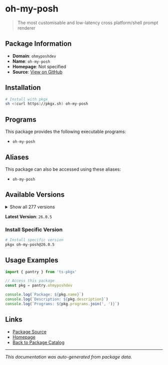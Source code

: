 # oh-my-posh

> The most customisable and low-latency cross platform/shell prompt renderer

## Package Information

- **Domain**: `ohmyposhdev`
- **Name**: `oh-my-posh`
- **Homepage**: Not specified
- **Source**: [View on GitHub](https://github.com/pkgxdev/pantry/tree/main/projects/ohmyposh.dev/package.yml)

## Installation

```bash
# Install with pkgx
sh <(curl https://pkgx.sh) oh-my-posh
```

## Programs

This package provides the following executable programs:

- `oh-my-posh`

## Aliases

This package can also be accessed using these aliases:

- `oh-my-posh`

## Available Versions

<details>
<summary>Show all 277 versions</summary>

- `26.0.5`, `26.0.4`, `26.0.3`, `26.0.2`, `26.0.1`
- `26.0.0`, `25.23.3`, `25.23.2`, `25.23.1`, `25.23.0`
- `25.22.0`, `25.21.1`, `25.21.0`, `25.20.1`, `25.20.0`
- `25.19.0`, `25.18.0`, `25.17.0`, `25.16.1`, `25.16.0`
- `25.15.0`, `25.14.0`, `25.13.0`, `25.12.0`, `25.11.2`
- `25.11.1`, `25.11.0`, `25.10.2`, `25.10.1`, `25.10.0`
- `25.9.0`, `25.8.0`, `25.7.1`, `25.7.0`, `25.6.1`
- `25.6.0`, `25.5.1`, `25.5.0`, `25.4.3`, `25.4.2`
- `25.4.1`, `25.4.0`, `25.3.0`, `25.2.1`, `25.2.0`
- `25.1.1`, `25.1.0`, `25.0.0`, `24.19.0`, `24.18.1`
- `24.18.0`, `24.17.1`, `24.17.0`, `24.16.1`, `24.16.0`
- `24.15.1`, `24.15.0`, `24.14.0`, `24.13.1`, `24.13.0`
- `24.12.0`, `24.11.4`, `24.11.3`, `24.11.2`, `24.11.1`
- `24.11.0`, `24.10.1`, `24.10.0`, `24.9.1`, `24.9.0`
- `24.8.0`, `24.7.1`, `24.7.0`, `24.6.5`, `24.6.4`
- `24.6.3`, `24.6.2`, `24.6.1`, `24.6.0`, `24.5.2`
- `24.5.1`, `24.5.0`, `24.4.1`, `24.4.0`, `24.3.0`
- `24.2.2`, `24.2.1`, `24.2.0`, `24.1.0`, `24.0.11`
- `24.0.10`, `24.0.9`, `24.0.8`, `24.0.7`, `24.0.6`
- `24.0.5`, `24.0.4`, `24.0.3`, `24.0.2`, `24.0.1`
- `24.0.0`, `23.20.3`, `23.20.2`, `23.20.1`, `23.20.0`
- `23.19.0`, `23.18.0`, `23.17.0`, `23.16.0`, `23.15.3`
- `23.15.2`, `23.15.1`, `23.15.0`, `23.14.2`, `23.14.1`
- `23.14.0`, `23.13.4`, `23.13.3`, `23.13.2`, `23.13.1`
- `23.13.0`, `23.12.0`, `23.11.1`, `23.11.0`, `23.10.1`
- `23.10.0`, `23.9.1`, `23.9.0`, `23.8.0`, `23.7.2`
- `23.7.1`, `23.7.0`, `23.6.8`, `23.6.7`, `23.6.6`
- `23.6.5`, `23.6.4`, `23.6.3`, `23.6.2`, `23.6.1`
- `23.6.0`, `23.5.0`, `23.4.1`, `23.4.0`, `23.3.3`
- `23.3.2`, `23.3.1`, `23.3.0`, `23.2.1`, `23.2.0`
- `23.1.0`, `23.0.2`, `23.0.1`, `23.0.0`, `22.3.0`
- `22.2.0`, `22.1.0`, `22.0.3`, `22.0.2`, `22.0.1`
- `22.0.0`, `21.28.0`, `21.27.0`, `21.26.4`, `21.26.3`
- `21.26.2`, `21.26.1`, `21.26.0`, `21.25.0`, `21.24.0`
- `21.23.6`, `21.23.5`, `21.23.4`, `21.23.3`, `21.23.2`
- `21.23.1`, `21.23.0`, `21.22.0`, `21.21.3`, `21.21.2`
- `21.21.1`, `21.21.0`, `21.20.2`, `21.20.1`, `21.20.0`
- `21.19.0`, `21.18.2`, `21.18.1`, `21.18.0`, `21.17.2`
- `21.17.1`, `21.17.0`, `21.16.2`, `21.16.1`, `21.16.0`
- `21.15.1`, `21.15.0`, `21.14.0`, `21.13.1`, `21.13.0`
- `21.12.1`, `21.12.0`, `21.11.0`, `21.10.3`, `21.10.2`
- `21.10.1`, `21.10.0`, `21.9.1`, `21.9.0`, `21.8.0`
- `21.7.0`, `21.6.0`, `21.5.0`, `21.4.0`, `21.3.0`
- `21.2.2`, `21.2.1`, `21.2.0`, `21.1.0`, `21.0.1`
- `21.0.0`, `20.2.3`, `20.2.2`, `20.2.1`, `20.2.0`
- `20.1.0`, `20.0.2`, `20.0.1`, `20.0.0`, `19.32.0`
- `19.31.0`, `19.30.0`, `19.29.1`, `19.29.0`, `19.28.0`
- `19.27.0`, `19.26.1`, `19.26.0`, `19.25.0`, `19.24.3`
- `19.24.2`, `19.24.1`, `19.24.0`, `19.23.1`, `19.23.0`
- `19.22.0`, `19.21.1`, `19.21.0`, `19.20.0`, `19.19.0`
- `19.18.1`, `19.18.0`, `19.17.2`, `19.17.1`, `19.17.0`
- `19.16.2`, `19.16.1`, `19.16.0`, `19.15.1`, `19.15.0`
- `19.14.0`, `19.13.0`, `19.12.0`, `19.11.7`, `19.11.6`
- `19.11.5`, `19.11.4`, `19.11.3`, `19.11.2`, `19.11.1`
- `19.11.0`, `19.10.0`, `19.9.0`, `19.8.3`, `19.8.2`
- `19.8.1`, `19.8.0`

</details>

**Latest Version**: `26.0.5`

### Install Specific Version

```bash
# Install specific version
pkgx oh-my-posh@26.0.5
```

## Usage Examples

```typescript
import { pantry } from 'ts-pkgx'

// Access this package
const pkg = pantry.ohmyposhdev

console.log(`Package: ${pkg.name}`)
console.log(`Description: ${pkg.description}`)
console.log(`Programs: ${pkg.programs.join(', ')}`)
```

## Links

- [Package Source](https://github.com/pkgxdev/pantry/tree/main/projects/ohmyposh.dev/package.yml)
- [Homepage](#)
- [Back to Package Catalog](../package-catalog.md)

---

*This documentation was auto-generated from package data.*

